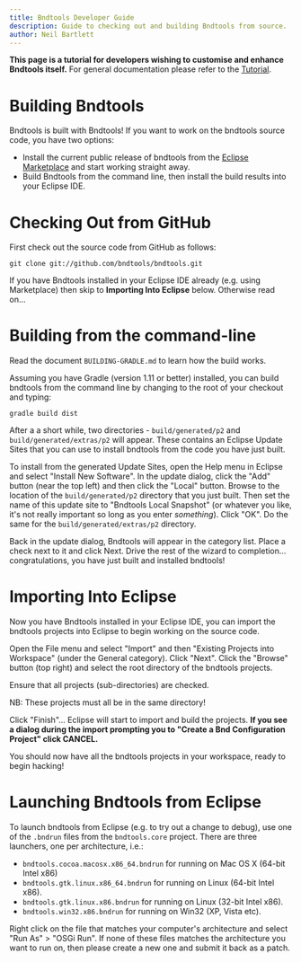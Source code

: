 ```yaml
---
title: Bndtools Developer Guide
description: Guide to checking out and building Bndtools from source.
author: Neil Bartlett
---
```


**This page is a tutorial for developers wishing to customise and enhance Bndtools itself.** For general documentation please refer to the [Tutorial][1].

Building Bndtools
=================

Bndtools is built with Bndtools! If you want to work on the bndtools source code, you have two options:

* Install the current public release of bndtools from the [Eclipse Marketplace][2] and start working straight away.
* Build Bndtools from the command line, then install the build results into your Eclipse IDE.

Checking Out from GitHub
========================

First check out the source code from GitHub as follows:

	git clone git://github.com/bndtools/bndtools.git

If you have Bndtools installed in your Eclipse IDE already (e.g. using Marketplace) then skip to **Importing Into Eclipse** below. Otherwise read on...

Building from the command-line
==============================

Read the document `BUILDING-GRADLE.md` to learn how the build works.

Assuming you have Gradle (version 1.11 or better) installed, you can build bndtools from the command line by changing to the root of your checkout and typing:

	gradle build dist

After a a short while, two directories - `build/generated/p2` and `build/generated/extras/p2` will appear. These contains an Eclipse Update Sites that you can use to install bndtools from the code you have just built.

To install from the generated Update Sites, open the Help menu in Eclipse and select "Install New Software". In the update dialog, click the "Add" button (near the top left) and then click the "Local" button. Browse to the location of the `build/generated/p2` directory that you just built. Then set the name of this update site to "Bndtools Local Snapshot" (or whatever you like, it's not really important so long as you enter *something*). Click "OK". Do the same for the `build/generated/extras/p2` directory.

Back in the update dialog, Bndtools will appear in the category list. Place a check next to it and click Next. Drive the rest of the wizard to completion... congratulations, you have just built and installed bndtools!

Importing Into Eclipse
======================

Now you have Bndtools installed in your Eclipse IDE, you can import the bndtools projects into Eclipse to begin working on the source code.

Open the File menu and select "Import" and then "Existing Projects into Workspace" (under the General category). Click "Next". Click the "Browse" button (top right) and select the root directory of the bndtools projects.

Ensure that all projects (sub-directories) are checked.

NB: These projects must all be in the same directory!

Click "Finish"... Eclipse will start to import and build the projects. **If you see a dialog during the import prompting you to "Create a Bnd Configuration Project" click CANCEL.**

You should now have all the bndtools projects in your workspace, ready to begin hacking!

Launching Bndtools from Eclipse
===============================

To launch bndtools from Eclipse (e.g. to try out a change to debug), use one of the `.bndrun` files from the `bndtools.core` project. There are three launchers, one per architecture, i.e.:

* `bndtools.cocoa.macosx.x86_64.bndrun` for running on Mac OS X (64-bit Intel x86)
* `bndtools.gtk.linux.x86_64.bndrun` for running on Linux (64-bit Intel x86).
* `bndtools.gtk.linux.x86.bndrun` for running on Linux (32-bit Intel x86).
* `bndtools.win32.x86.bndrun` for running on Win32 (XP, Vista etc).

Right click on the file that matches your computer's architecture and select "Run As" > "OSGi Run". If none of these files matches the architecture you want to run on, then please create a new one and submit it back as a patch.

[1]: /tutorial.html "Bndtools Tutorial"
[2]: http://marketplace.eclipse.org/ "Eclipse Marketplace"
